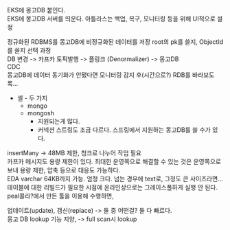 EKS에 몽고DB 붙인다.  
EKS에 몽고DB 서버를 띄운다. 아틀라스는 백업, 복구, 모니터링 등을 위해 UI적으로 설정
  
정규화된 RDBMS를 몽고DB에 비정규화된 데이터를 저장 root의 pk를 쓸지, ObjectId를 쓸지 선택 과정  
DB 변경 -> 카프카 토픽발행 -> 플링크 (Denormalizer) -> 몽고DB  
CDC  
몽고DB에 데이터 동기화가 안됐다면 모니터링 감지 후(시간으로?) RDB를 바라보도록...
- 셸 - 두 가지
  - mongo
  - mongosh
    - 지원되는게 많다.
    - 커넥션 스트링도 조금 다르다.
스프링에서 지원하는 몽고DB를 쓸 수가 있다.  
  
insertMany -> 48MB 제한, 청크로 나누어 작업 필요  
카프카 메시지도 용량 제한이 있다. 최대한 운영쪽으로 해결할 수 있는 것은 운영쪽으로 보내 용량 제한, 압축 등으로 대응도 가능하다.  
EDA
varchar 64KB까지 가능. 엄청 크다. 넘는 경우에 text로, 그정도 큰 사이즈라면...  
테이블에 대한 리빌드가 필요한 시점에 온라인상으로는 그레이스풀하게 실행 안 된다.  
peal콜라?에서 만든 툴을 이용해 수행하면,  
  
업데이트(update), 갱신(replace) -> 둘 중 어떤걸? 둘 다 빠르다.   
몽고 DB lookup 기능 지양, -> full scan시 lookup  